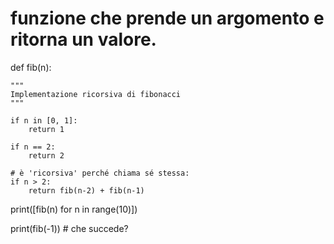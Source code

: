 
# funzione che prende un argomento e ritorna un valore.
def fib(n):
    
    """
    Implementazione ricorsiva di fibonacci
    """

    if n in [0, 1]:
        return 1
    
    if n == 2:
        return 2

    # è 'ricorsiva' perché chiama sé stessa:
    if n > 2:
        return fib(n-2) + fib(n-1)


print([fib(n) for n in range(10)])


print(fib(-1)) # che succede?